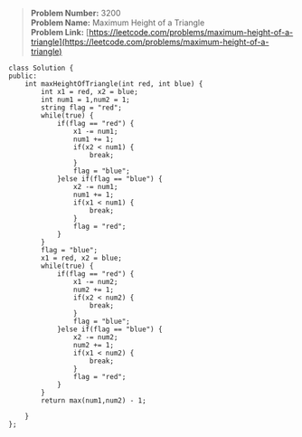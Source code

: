 > **Problem Number:** 3200 <br>
> **Problem Name:** Maximum Height of a Triangle <br>
> **Problem Link:** [https://leetcode.com/problems/maximum-height-of-a-triangle](https://leetcode.com/problems/maximum-height-of-a-triangle) <br>

    class Solution {
    public:
        int maxHeightOfTriangle(int red, int blue) {
            int x1 = red, x2 = blue;
            int num1 = 1,num2 = 1;
            string flag = "red";
            while(true) {
                if(flag == "red") {
                    x1 -= num1;
                    num1 += 1;
                    if(x2 < num1) {
                        break;
                    }
                    flag = "blue";
                }else if(flag == "blue") {
                    x2 -= num1;
                    num1 += 1;
                    if(x1 < num1) {
                        break;
                    }
                    flag = "red";
                }
            }
            flag = "blue";
            x1 = red, x2 = blue;
            while(true) {
                if(flag == "red") {
                    x1 -= num2;
                    num2 += 1;
                    if(x2 < num2) {
                        break;
                    }
                    flag = "blue";
                }else if(flag == "blue") {
                    x2 -= num2;
                    num2 += 1;
                    if(x1 < num2) {
                        break;
                    }
                    flag = "red";
                }
            }
            return max(num1,num2) - 1;

        }
    };